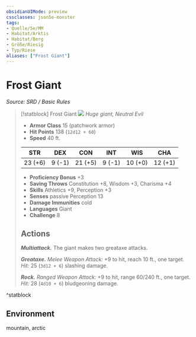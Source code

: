 ```yaml
---
obsidianUIMode: preview
cssclasses: json5e-monster
tags:
- Quelle/5e/MM
- Habitat/Arktis
- Habitat/Berg
- Größe/Riesig
- Typ/Riese
aliases: ["Frost Giant"]
---
```

# Frost Giant
*Source: SRD / Basic Rules*  

> [!statblock] Frost Giant
> ![](compendium/bestiary/giant/token/frost-giant.png#token)
> *Huge giant, Neutral Evil*
> 
> - **Armor Class** 15  (patchwork armor)
> - **Hit Points** 138 (`12d12 + 60`)
> - **Speed** 40 ft.
> 
> |STR|DEX|CON|INT|WIS|CHA|
> |:---:|:---:|:---:|:---:|:---:|:---:|
> |23 (+6)| 9 (-1)|21 (+5)| 9 (-1)|10 (+0)|12 (+1)|
> 
> - **Proficiency Bonus** +3
> - **Saving Throws** Constitution +8, Wisdom +3, Charisma +4
> - **Skills** Athletics +9, Perception +3
> - **Senses** passive Perception 13
> - **Damage Immunities** cold
> - **Languages** Giant
> - **Challenge** 8
> 
> ## Actions
> 
> ***Multiattack.*** The giant makes two greataxe attacks.
> 
> ***Greataxe.*** *Melee Weapon Attack:* +9 to hit, reach 10 ft., one target. *Hit:* 25 (`3d12 + 6`) slashing damage.
> 
> ***Rock.*** *Ranged Weapon Attack:* +9 to hit, range 60/240 ft., one target. *Hit:* 28 (`4d10 + 6`) bludgeoning damage.
^statblock

## Environment

mountain, arctic